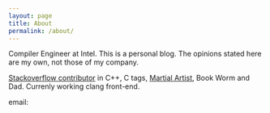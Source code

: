 ```yaml
---
layout: page
title: About
permalink: /about/
---
```


Compiler Engineer at Intel. This is a personal blog. The opinions stated here are my own, not those of my company.

[Stackoverflow contributor](https://stackoverflow.com/users/1708801/shafik-yaghmour) in C++, C tags, [Martial Artist](https://www.meetup.com/Bay-Area-Yin-Style-Baguazhang/), Book Worm and Dad. Currenly working clang front-end. 

email: 
